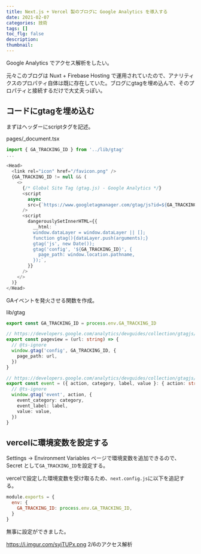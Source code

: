 ```yaml
---
title: Next.js + Vercel 製のブログに Google Analytics を導入する
date: 2021-02-07
categories: 技術
tags: []
toc_flg: false
description: 
thumbnail: 
---
```


Google Analytics でアクセス解析をしたい。

元々このブログは Nuxt + Firebase Hosting で運用されていたので、アナリティクスのプロパティ自体は既に存在していた。ブログにgtagを埋め込んで、そのプロパティと接続するだけで大丈夫っぽい。

## コードにgtagを埋め込む

まずはヘッダーにscriptタグを記述。

pages/_document.tsx
~~~ts
import { GA_TRACKING_ID } from '../lib/gtag'
...

<Head>
  <link rel="icon" href="/favicon.png" />
  {GA_TRACKING_ID != null && (
    <>
      {/* Global Site Tag (gtag.js) - Google Analytics */}
      <script
        async
        src={`https://www.googletagmanager.com/gtag/js?id=${GA_TRACKING_ID}`}
      />
      <script
        dangerouslySetInnerHTML={{
          __html: `
          window.dataLayer = window.dataLayer || [];
          function gtag(){dataLayer.push(arguments);}
          gtag('js', new Date());
          gtag('config', '${GA_TRACKING_ID}', {
            page_path: window.location.pathname,
          });`,
        }}
      />
    </>
  )}
</Head>
~~~

GAイベントを発火させる関数を作成。

lib/gtag
~~~ts
export const GA_TRACKING_ID = process.env.GA_TRACKING_ID

// https://developers.google.com/analytics/devguides/collection/gtagjs/pages
export const pageview = (url: string) => {
  // @ts-ignore
  window.gtag('config', GA_TRACKING_ID, {
    page_path: url,
  })
}

// https://developers.google.com/analytics/devguides/collection/gtagjs/events
export const event = ({ action, category, label, value }: { action: string, category: string, label: string, value: string }) => {
  // @ts-ignore
  window.gtag('event', action, {
    event_category: category,
    event_label: label,
    value: value,
  })
}
~~~

## vercelに環境変数を設定する

Settings -> Environment Variables ページで環境変数を追加できるので、Secret として`GA_TRACKING_ID`を設定する。

vercelで設定した環境変数を受け取るため、`next.config.js`に以下を追記する。

~~~js
module.exports = {
  env: {
    GA_TRACKING_ID: process.env.GA_TRACKING_ID,
  }
}
~~~

無事に設定ができました。

https://i.imgur.com/syiTUPx.png
2/6のアクセス解析